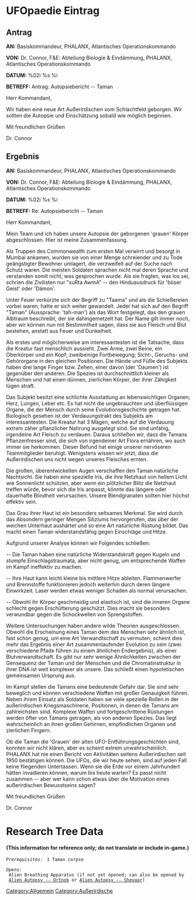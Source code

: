 # UFOpaedie Eintrag

## Antrag

**AN:** Basiskommandeur, PHALANX, Atlantisches Operationskommando

**VON:** Dr. Connor, F&E: Abteilung Biologie & Eindämmung, PHALANX,
Atlantisches Operationskommando

**DATUM:** %02i %s %i

**BETREFF:** Antrag: Autopsiebericht -- Taman

Herr Kommandant,

Wir haben eine neue Art Außerirdischen vom Schlachtfeld geborgen. Wir
sollten die Autopsie und Einschätzung sobald wie möglich beginnen.

Mit freundlichen Grüßen

Dr. Connor

## Ergebnis

**AN:** Basiskommandeur, PHALANX, Atlantisches Operationskommando

**VON:** Dr. Connor, F&E: Abteilung Biologie & Eindämmung, PHALANX,
Atlantisches Operationskommando

**DATUM:** %02i %s %i

**BETREFF:** Re: Autopsiebericht -- Taman

Herr Kommandant,

Mein Team und ich haben unsere Autopsie der geborgenen 'grauen' Körper
abgeschlossen. Hier ist meine Zusammenfassung.

Als Truppen des Commonwealth zum ersten Mal verwirrt und besorgt in
Mumbai ankamen, wurden sie von einer Menge schreiender und zu Tode
geängstigter Bewohner umlagert, die verzweifelt auf der Suche nach
Schutz waren. Die meisten Soldaten sprachen nicht mal deren Sprache und
verstanden somit nicht, was gesprochen wurde. Als sie fragten, was los
sei, schrien die Zivilisten nur "xuRta AwmA" -- den Hinduausdruck für
'böser Geist' oder 'Dämon'.

Unter Feuer verkürzte sich der Begriff zu "Taama" und als die
Schießereien vorbei waren, hatte er sich weiter gewandelt. Jeder hat
sich auf den Begriff "Taman" (Aussprache: 'tah-man') als das Wort
festgelegt, das den grauen Albtraum beschreibt, der sie dahingemetzelt
hat. Der Name gilt immer noch, aber wir können nun mit Bestimmtheit
sagen, dass sie aus Fleisch und Blut bestehen, anstatt aus Feuer und
Dunkelheit.

Als erstes und möglicherweise am interessantesten ist die Tatsache, dass
die Kreatur fast menschlich aussieht. Zwei Arme, zwei Beine, ein
Oberkörper und ein Kopf; zweibeinige Fortbewegung; Sicht-, Geruchs- und
Gehörorgane in den gleichen Positionen. Die Hände und Füße des Subjekts
haben drei lange Finger bzw. Zehen, einer davon (der 'Daumen') ist
gegenüber den anderen. Die Spezies ist durchschnittlich kleiner als
Menschen und hat einen dünnen, zierlichen Körper, der ihrer Zähigkeit
lügen straft.

Das Subjekt besitzt eine schlichte Ausstattung an lebenswichtigen
Organen; Herz, Lungen, Leber etc. Es hat nicht die ungebrauchten und
überflüssigen Organe, die der Mensch durch seine Evolutionsgeschichte
getragen hat. Biologisch gesehen ist der Verdauungstrakt des Subjekts am
interessantesten. Die Kreatur hat 3 Mägen, welche auf die Verdauung
extrem zäher pflanzlicher Nahrung ausgelegt sind. Sie sind unfähig,
irgendeine Art Fleisch zu verdauen. Daraus schließen wir, dass die
Tamans Pflanzenfresser sind, die sich von irgendeiner Art Flora
ernähren, wo auch immer sie herkommen. Dieser Befund hat einige unserer
nervöseren Teammitglieder beruhigt. Wenigstens wissen wir jetzt, dass
die Außerirdischen uns nicht wegen unseres Fleisches ernten.

Die großen, überentwickelten Augen verschaffen den Taman natürliche
Nachtsicht. Sie haben eine spezielle Iris, die ihre Netzhaut von hellem
Licht wie Sonnenlicht schützen, aber wenn ein plötzlicher Blitz die
Netzhaut treffen würde, bevor sich die Iris anpasst, könnte das längere
oder dauerhafte Blindheit verursachen. Unsere Blendgranaten sollten hier
höchst effektiv sein.

Das Grau ihrer Haut ist ein besonders seltsames Merkmal. Sie wird durch
das Absondern geringer Mengen Siliziums hervorgerufen, das über der
weichen Unterhaut aushärtet und so eine Art natürliche Rüstung bildet.
Das macht einen Taman widerstandsfähig gegen Einschläge und Hitze.

Aufgrund unserer Analyse können wir Folgendes schließen:

-- Die Taman haben eine natürliche Widerstandskraft gegen Kugeln und
stumpfe Einschlagstraumata, aber nicht genug, um entsprechende Waffen im
Kampf ineffektiv zu machen.

-- Ihre Haut kann leicht kleine bis mittlere Hitze ableiten.
Flammenwerfer und Brennstoffe funktionieren jedoch weiterhin durch deren
längere Einwirkzeit. Laser werden etwas weniger Schaden als normal
verursachen.

-- Obwohl ihr Körper geschmeidig und elastisch ist, sind die inneren
Organe schlecht gegen Erschütterung geschützt. Dies macht sie besonders
verwundbar gegen die Schockwellen von Sprengstoffen.

Weitere Untersuchungen haben andere wilde Theorien ausgeschlossen.
Obwohl die Erscheinung eines Taman dem des Menschen sehr ähnlich ist,
fast schon genug, um eine Art Verwandtschaft zu vermuten, scheint dies
mehr das Ergebnis einer Art zusammenlaufender Evolution zu sein (zwei
verschiedene Pfade führen zu einem ähnlichen Endergebnis), als einer
Blutverwandtschaft. Es gibt nur sehr wenige Ähnlichkeiten zwischen der
Gensequenz der Taman und der Menschen und die Chromatinstruktur in ihrer
DNA ist weit komplexer als unsere. Das schließt einen hypotetischen
gemeinsamen Ursprung aus.

Im Kampf stellen die Tamans eine bedeutende Gefahr dar. Sie sind sehr
beweglich und können verschiedene Waffen mit großer Genauigkeit führen.
Neben ihrem Einsatz als Soldaten haben sie viele spezielle Rollen in der
außerirdischen Kriegsmaschinerie, Positionen, in denen die Tamans am
zahlreichsten sind. Komplexe Waffen und fortgeschrittene Rüstungen
werden öfter von Tamans getragen, als von anderen Spezies. Das liegt
wahrscheinlich an ihren großen Gehirnen, empfindlichen Organen und
zierlichen Fingern.

Ob die Taman die 'Grauen' der alten UFO-Entführungsgeschichten sind,
konnten wir nicht klären, aber es scheint extrem unwahrscheinlich.
PHALANX hat nie einen Bericht von Aktivitäten seitens Außerirdischen
seit 1950 bestätigen können. Die UFOs, die wir heute sehen, sind auf
jeden Fall keine fliegenden Untertassen. Wenn sie die Erde vor einem
Jahrhundert hätten invadieren können, warum bis heute warten? Es passt
nicht zusammen -- aber wer kann schon etwas über die Motivation eines
außerirdischen Bewusstseins sagen?

Mit freundlichen Grüßen

Dr. Connor

# Research Tree Data

**(This information for reference only; do not translate or include
in-game.)**

*`Prerequisites:`*
` 1 Taman corpse`

*`Opens:`*
` Alien Breathing Apparatus (if not yet opened; can also be opened by`
` `[`Alien Autopsy -- Ortnok`](Aliens/Ortnok "wikilink")` or `[`Alien Autopsy -- Shevaar`](Aliens/Shevaar "wikilink")`)`

[Category:Allgemein](Category:Allgemein "wikilink")
[Category:Außerirdische](Category:Außerirdische "wikilink")